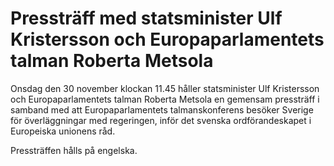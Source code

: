 # Pressträff med statsminister Ulf Kristersson och Europaparlamentets talman Roberta Metsola

Onsdag den 30 november klockan 11.45 håller statsminister Ulf Kristersson och Europaparlamentets talman Roberta Metsola en gemensam pressträff i samband med att Europaparlamentets talmanskonferens besöker Sverige för överläggningar med regeringen, inför det svenska ordförandeskapet i Europeiska unionens råd.

Pressträffen hålls på engelska.
